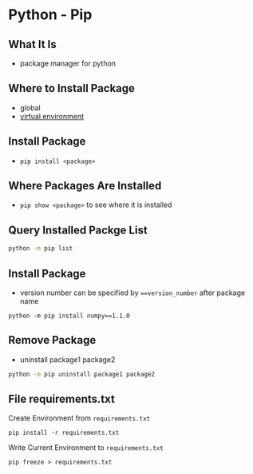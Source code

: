 # Python - Pip

## What It Is

- package manager for python

## Where to Install Package

- global
- [virtual environment](python-virtual-environment.md)

## Install Package

- `pip install <package>`

## Where Packages Are Installed

- `pip show <package>` to see where it is installed

## Query Installed Packge List

```sh
python -m pip list
```

## Install Package

- version number can be specified by `==version_number` after package name

```shell
python -m pip install numpy==1.1.0
```

## Remove Package

- uninstall package1 package2

```sh
python -m pip uninstall package1 package2
```

## File requirements.txt

Create Environment from `requirements.txt`

```shell
pip install -r requirements.txt
```

Write Current Environment to `requirements.txt`

```shell
pip freeze > requirements.txt
```
